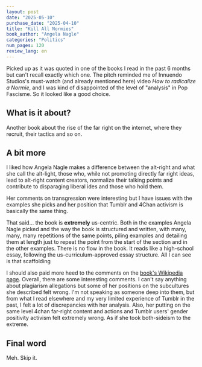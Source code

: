 ```yaml
---
layout: post
date: "2025-05-10"
purchase_date: "2025-04-10"
title: "Kill All Normies"
book_author: "Angela Nagle"
categories: "Politics"
num_pages: 120
review_lang: en
---
```


Picked up as it was quoted in one of the books I read in the past 6 months but can't recall exactly which one. The pitch reminded me of Innuendo Studios's must-watch (and already mentioned here) video *How to radicalize a Normie*, and I was kind of disappointed of the level of "analysis" in Pop Fascisme. So it looked like a good choice.

## What is it about?

Another book about the rise of the far right on the internet, where they recruit, their tactics and so on.

## A bit more

I liked how Angela Nagle makes a difference between the alt-right and what she call the alt-light, those who, while not promoting directly far right ideas, lead to alt-right content creators, normalize their talking points and contribute to disparaging liberal ides and those who hold them.

Her comments on transgression were interesting but I have issues with the examples she picks and her position that Tumblr and 4Chan activism is basically the same thing.

That said… the book is **extremely** us-centric. Both in the examples Angela Nagle picked and the way the book is structured and written, with many, many, many repetitions of the same points, piling examples and detailing them at length just to repeat the point from the start of the section and in the other examples. There is no flow in the book. It reads like a high-school essay, following the us-curriculum-approved essay structure. All I can see is that scaffolding

I should also paid more heed to the comments on the [book's Wikipedia page](https://en.wikipedia.org/wiki/Kill_All_Normies). Overall, there are some interesting comments. I can't say anything about plagiarism allegations but some of her positions on the subcultures she described felt wrong. I'm not speaking as someone deep into them, but from what I read elsewhere and my very limited experience of Tumblr in the past, I felt a lot of discrepancies with her analysis. Also, her putting on the same level 4chan far-right content and actions and Tumblr users' gender positivity activism felt extremely wrong. As if she took both-sideism to the extreme.

## Final word

Meh. Skip it.